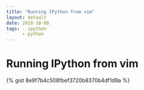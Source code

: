 ```yaml
---
title: "Running IPython from vim"
layout: default
date: 2018-10-08
tags: - ipython
      - python
---
```


# Running IPython from vim

{% gist 8e9f7b4c508fbef3720b8370b4df1d9a %}
